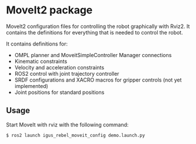 # MoveIt2 package

MoveIt2 configuration files for controlling the robot graphically with Rviz2. It contains the definitions for everything that is needed to control the robot.

It contains definitions for:
- OMPL planner and MoveitSimpleController Manager connections
- Kinematic constraints
- Velocity and acceleration constraints
- ROS2 control with joint trajectory controller
- SRDF configurations and XACRO macros for gripper controls (not yet implemented)
- Joint positions for standard positions

## Usage
Start MoveIt with rviz with the following command:

``` bash
$ ros2 launch igus_rebel_moveit_config demo.launch.py
```

